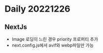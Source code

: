 Daily 20221226
===

## NextJs
- Image 로딩이 느린 경우 priority 프로퍼티 추가
- next.config.js에서 avif와 webp파일만 가능